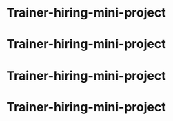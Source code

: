 # Trainer-hiring-mini-project
# Trainer-hiring-mini-project
# Trainer-hiring-mini-project
# Trainer-hiring-mini-project
